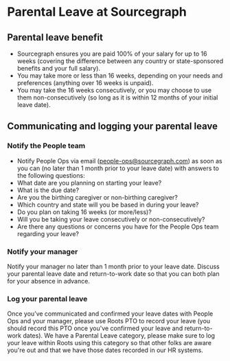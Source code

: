 # Parental Leave at Sourcegraph

## Parental leave benefit

- Sourcegraph ensures you are paid 100% of your salary for up to 16 weeks (covering the difference between any country or state-sponsored benefits and your full salary).
- You may take more or less than 16 weeks, depending on your needs and preferences (anything over 16 weeks is unpaid).
- You may take the 16 weeks consecutively, or you may choose to use them non-consecutively (so long as it is within 12 months of your initial leave date).

## Communicating and logging your parental leave

### Notify the People team

- Notify People Ops via email (people-ops@sourcegraph.com) as soon as you can (no later than 1 month prior to your leave date) with answers to the following questions:
- What date are you planning on starting your leave?
- What is the due date?
- Are you the birthing caregiver or non-birthing caregiver?
- Which country and state will you be based in during your leave?
- Do you plan on taking 16 weeks (or more/less)?
- Will you be taking your leave consecutively or non-consecutively?
- Are there any questions or concerns you have for the People Ops team regarding your leave?

### Notify your manager

Notify your manager no later than 1 month prior to your leave date. Discuss your parental leave date and return-to-work date so that you can both plan for your absence in advance.

### Log your parental leave

Once you’ve communicated and confirmed your leave dates with People Ops and your manager, please use Roots PTO to record your leave (you should record this PTO once you've confirmed your leave and return-to-work dates). We have a Parental Leave category, please make sure to log your leave within Roots using this category so that other folks are aware you're out and that we have those dates recorded in our HR systems.
